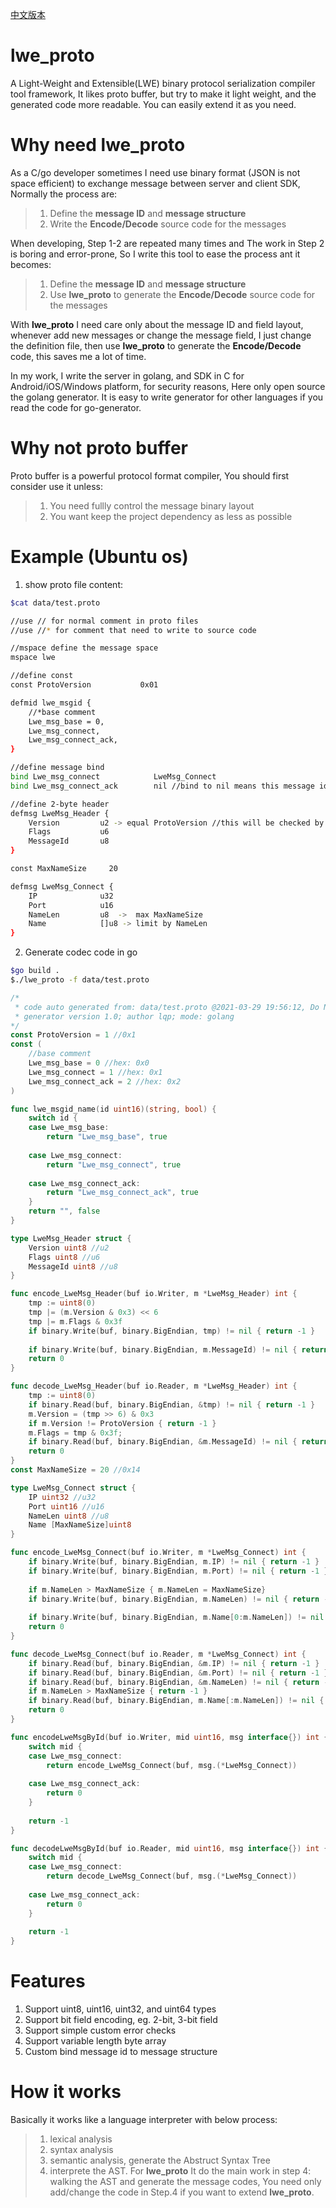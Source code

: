 [中文版本](README.zh-cn.md)
# lwe_proto
A Light-Weight and Extensible(LWE) binary protocol serialization compiler tool framework, It likes proto buffer, but try to make it light weight, and the generated code more readable. You can easily extend it as you need.

# Why need lwe_proto
As a C/go developer sometimes I need use binary format (JSON is not space efficient) to exchange message between server and client SDK, Normally the process are:
> 1. Define the **message ID** and **message structure**
> 2. Write the **Encode/Decode** source code for the messages

When developing, Step 1-2 are repeated many times and The work in Step 2 is boring and error-prone, So I write this tool to ease the process ant it becomes:
> 1. Define the **message ID** and **message structure**
> 2. Use **lwe_proto** to generate the **Encode/Decode** source code for the messages

 With **lwe_proto** I need care only about the message ID and field layout, whenever add new messages or change the message field, I just change the definition file, then use **lwe_proto** to generate the  **Encode/Decode** code, this saves me a lot of time.

In my work, I write the server in golang, and SDK in C for Android/iOS/Windows platform, for security reasons, Here only open source the golang generator. It is easy to write generator for other languages if you read the code for go-generator.

# Why not proto buffer
Proto buffer is a powerful protocol format compiler, You should first consider use it unless:
> 1. You need fullly control the message binary layout
> 2. You want keep the project dependency as less as possible

# Example (Ubuntu os)
1. show proto file content:
```bash
$cat data/test.proto 

//use // for normal comment in proto files
//use //* for comment that need to write to source code

//mspace define the message space
mspace lwe

//define const
const ProtoVersion           0x01

defmid lwe_msgid {
    //*base comment
    Lwe_msg_base = 0,
    Lwe_msg_connect,
    Lwe_msg_connect_ack,
}

//define message bind 
bind Lwe_msg_connect            LweMsg_Connect
bind Lwe_msg_connect_ack        nil //bind to nil means this message id has no body

//define 2-byte header
defmsg LweMsg_Header {
    Version         u2 -> equal ProtoVersion //this will be checked by generated code
    Flags           u6
    MessageId       u8
}

const MaxNameSize     20

defmsg LweMsg_Connect {
    IP              u32
    Port            u16
    NameLen         u8  ->  max MaxNameSize
    Name            []u8 -> limit by NameLen
}

```

2. Generate codec code in go

```bash
$go build .
$./lwe_proto -f data/test.proto 
```
```go
/*
 * code auto generated from: data/test.proto @2021-03-29 19:56:12, Do NOT touch by hand!!!
 * generator version 1.0; author lqp; mode: golang
*/
const ProtoVersion = 1 //0x1
const (
    //base comment
    Lwe_msg_base = 0 //hex: 0x0
    Lwe_msg_connect = 1 //hex: 0x1
    Lwe_msg_connect_ack = 2 //hex: 0x2
)

func lwe_msgid_name(id uint16)(string, bool) {
    switch id {
    case Lwe_msg_base:
        return "Lwe_msg_base", true
    
    case Lwe_msg_connect:
        return "Lwe_msg_connect", true
    
    case Lwe_msg_connect_ack:
        return "Lwe_msg_connect_ack", true
    }
    return "", false
}

type LweMsg_Header struct {
    Version uint8 //u2
    Flags uint8 //u6
    MessageId uint8 //u8
}

func encode_LweMsg_Header(buf io.Writer, m *LweMsg_Header) int {
    tmp := uint8(0)
    tmp |= (m.Version & 0x3) << 6
    tmp |= m.Flags & 0x3f
    if binary.Write(buf, binary.BigEndian, tmp) != nil { return -1 }
    
    if binary.Write(buf, binary.BigEndian, m.MessageId) != nil { return -1 }
    return 0
}

func decode_LweMsg_Header(buf io.Reader, m *LweMsg_Header) int {
    tmp := uint8(0)
    if binary.Read(buf, binary.BigEndian, &tmp) != nil { return -1 }
    m.Version = (tmp >> 6) & 0x3
    if m.Version != ProtoVersion { return -1 }
    m.Flags = tmp & 0x3f;
    if binary.Read(buf, binary.BigEndian, &m.MessageId) != nil { return -1 }
    return 0
}
const MaxNameSize = 20 //0x14

type LweMsg_Connect struct {
    IP uint32 //u32
    Port uint16 //u16
    NameLen uint8 //u8
    Name [MaxNameSize]uint8
}

func encode_LweMsg_Connect(buf io.Writer, m *LweMsg_Connect) int {
    if binary.Write(buf, binary.BigEndian, m.IP) != nil { return -1 }
    if binary.Write(buf, binary.BigEndian, m.Port) != nil { return -1 }
    
    if m.NameLen > MaxNameSize { m.NameLen = MaxNameSize} 
    if binary.Write(buf, binary.BigEndian, m.NameLen) != nil { return -1 }
    
    if binary.Write(buf, binary.BigEndian, m.Name[0:m.NameLen]) != nil { return -1 }
    return 0
}

func decode_LweMsg_Connect(buf io.Reader, m *LweMsg_Connect) int {
    if binary.Read(buf, binary.BigEndian, &m.IP) != nil { return -1 }
    if binary.Read(buf, binary.BigEndian, &m.Port) != nil { return -1 }
    if binary.Read(buf, binary.BigEndian, &m.NameLen) != nil { return -1 }
    if m.NameLen > MaxNameSize { return -1 }
    if binary.Read(buf, binary.BigEndian, m.Name[:m.NameLen]) != nil { return -1 }
    return 0
}

func encodeLweMsgById(buf io.Writer, mid uint16, msg interface{}) int {
    switch mid {
    case Lwe_msg_connect:
        return encode_LweMsg_Connect(buf, msg.(*LweMsg_Connect))
    
    case Lwe_msg_connect_ack:
        return 0
    }
    
    return -1
}

func decodeLweMsgById(buf io.Reader, mid uint16, msg interface{}) int {
    switch mid {
    case Lwe_msg_connect:
        return decode_LweMsg_Connect(buf, msg.(*LweMsg_Connect))
    
    case Lwe_msg_connect_ack:
        return 0
    }
    
    return -1
}

```

# Features
1. Support uint8, uint16, uint32, and uint64 types
2. Support bit field encoding, eg. 2-bit, 3-bit field
3. Support simple custom error checks
4. Support variable length byte array
5. Custom bind message id to message structure

# How it works
Basically it works like a language interpreter with below process:
> 1. lexical analysis
> 2. syntax analysis
> 3. semantic analysis, generate the Abstruct Syntax Tree
> 4. interprete the AST. 
For **lwe_proto** It do the main work in step 4: walking the AST and generate the message codes, You need only add/change the code in Step.4 if you want to extend **lwe_proto**.
